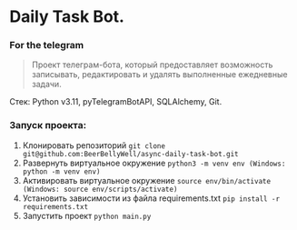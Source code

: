 # Daily Task Bot.
### For the telegram
> Проект телеграм-бота, который предоставляет возможность записывать, редактировать и удалять выполненные ежедневные задачи.

Стек: Python v3.11, pyTelegramBotAPI, SQLAlchemy, Git.

### Запуск проекта:
1. Клонировать репозиторий `git clone git@github.com:BeerBellyWell/async-daily-task-bot.git`
2. Развернуть виртуальное окружение `python3 -m venv env (Windows: python -m venv env)`
3. Активировать виртуальное окружение `source env/bin/activate (Windows: source env/scripts/activate)`
4. Установить зависимости из файла requirements.txt `pip install -r requirements.txt`
5. Запустить проект `python main.py`
